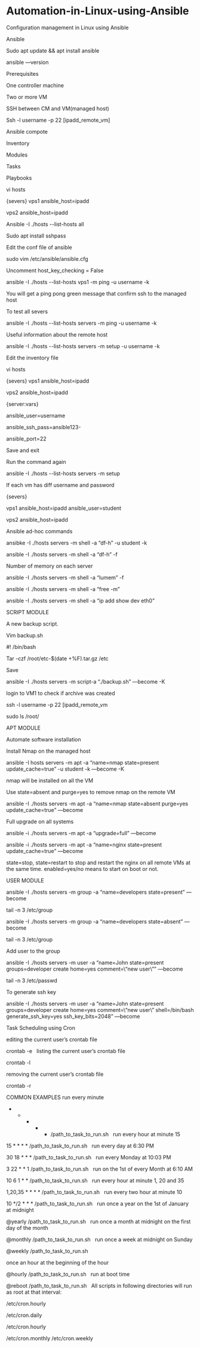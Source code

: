 # Automation-in-Linux-using-Ansible
Configuration management in Linux using Ansible

Ansible

Sudo apt update && apt install ansible

ansible —version

Prerequisites

One controller machine

Two or more VM 

SSH between CM and VM(managed host)

Ssh -l username -p 22 [ipadd_remote_vm]

Ansible compote

Inventory

Modules

Tasks

Playbooks

vi hosts

{severs}
vps1 ansible_host=ipadd

vps2 ansible_host=ipadd

Ansible -I ./hosts --list-hosts all

Sudo apt install sshpass

Edit the conf file of ansible

sudo vim /etc/ansible/ansible.cfg

Uncomment host_key_checking = False

ansible -I ./hosts --list-hosts vps1 -m ping -u username -k

You will get a ping pong green message that confirm ssh to the managed host

To test all severs

ansible -I ./hosts --list-hosts servers -m ping -u username -k

Useful information about the remote host

ansible -I ./hosts --list-hosts servers -m setup -u username -k

Edit the inventory file

vi hosts

{severs}
vps1 ansible_host=ipadd

vps2 ansible_host=ipadd

{server:vars}

ansible_user=username

ansible_ssh_pass=ansible123-

ansible_port=22

Save and exit

Run the command again

ansible -I ./hosts --list-hosts servers -m setup 

If each vm has diff username and password

{severs}

vps1 ansible_host=ipadd ansible_user=student

vps2 ansible_host=ipadd

Ansible ad-hoc commands

ansibke -I ./hosts servers -m shell -a “df-h” -u student -k

ansible -I ./hosts servers -m shell -a “df-h” -f

Number of memory on each server

ansible -I ./hosts servers -m shell -a “lumem” -f

ansible -I ./hosts servers -m shell -a “free -m” 

ansible -I ./hosts servers -m shell -a “ip add show dev eth0” 

SCRIPT MODULE

A new backup script. 

Vim backup.sh

 #! /bin/bash

Tar -czf /root/etc-$(date +%F).tar.gz /etc

Save

ansible -I ./hosts servers -m script-a “./backup.sh” —become -K

login to VM1 to check if archive was created

ssh -l username -p 22 [ipadd_remote_vm

sudo ls /root/

APT MODULE

Automate software installation

Install Nmap on the managed host

ansible -I hosts servers -m apt -a “name=nmap state=present update_cache=true” -u student -k —become -K

nmap will be installed on all the VM

Use state=absent  and purge=yes to remove nmap on the remote VM

ansible -I ./hosts servers -m apt -a “name=nmap state=absent purge=yes update_cache=true” —become

Full upgrade on all systems

ansible -i ./hosts servers -m apt -a “upgrade=full” —become

ansible -i ./hosts servers -m apt -a “name=nginx state=present update_cache=true” —become

state=stop, state=restart to stop and restart the nginx on all remote VMs at the same time. enabled=yes/no means to start on boot or not.


USER MODULE

ansible -I ./hosts servers -m group -a “name=developers state=present” —become

tail -n 3 /etc/group

ansible -I ./hosts servers -m group -a “name=developers state=absent” —become

tail -n 3 /etc/group

Add user to the group

ansible -I ./hosts servers -m user -a “name=John state=present groups=developer create home=yes comment=\“new user\”” —become

tail -n 3 /etc/passwd

To generate ssh key

ansible -I ./hosts servers -m user -a “name=John state=present groups=developer create home=yes comment=\“new user\” shell=/bin/bash generate_ssh_key=yes  ssh_key_bits=2048”  —become


Task Scheduling using Cron

editing the current user’s crontab file

crontab -e
		 
listing the current user’s crontab file

crontab -l

removing the current user’s crontab file

crontab -r		 

COMMON EXAMPLES
run every minute

* * * * * /path_to_task_to_run.sh
		 
run every hour at minute 15

15 * * * * /path_to_task_to_run.sh
		 
run every day at 6:30 PM

30 18 * * * /path_to_task_to_run.sh
		 
run every Monday at 10:03 PM

3 22 * * 1 /path_to_task_to_run.sh
	 
run on the 1st of every Month at 6:10 AM

10 6 1 * * /path_to_task_to_run.sh
		 
run every hour at minute 1, 20 and 35

1,20,35 * * * * /path_to_task_to_run.sh
		 
run every two hour at minute 10

10 */2 * * * /path_to_task_to_run.sh
		 
run once a year on the 1st of January at midnight

@yearly /path_to_task_to_run.sh
		 
run once a month at midnight on the first day of the month

@monthly /path_to_task_to_run.sh
		 
run once a week at midnight on Sunday

@weekly /path_to_task_to_run.sh

once an hour at the beginning of the hour

@hourly /path_to_task_to_run.sh
		 
run at boot time

@reboot /path_to_task_to_run.sh
	 
All scripts in following directories will run as root at that interval:

/etc/cron.hourly

/etc/cron.daily

/etc/cron.hourly

/etc/cron.monthly
/etc/cron.weekly
